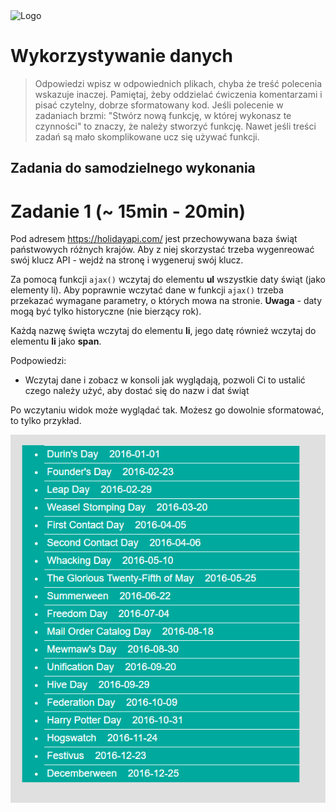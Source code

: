 <img alt="Logo" src="http://coderslab.pl/svg/logo-coderslab.svg" width="400">

# Wykorzystywanie danych

> Odpowiedzi wpisz w odpowiednich plikach, chyba że treść polecenia wskazuje inaczej.
Pamiętaj, żeby oddzielać ćwiczenia komentarzami i pisać czytelny, dobrze sformatowany kod.
Jeśli  polecenie w zadaniach brzmi: "Stwórz nową funkcję, w której wykonasz te czynności" to znaczy, że
należy stworzyć funkcję. Nawet jeśli treści zadań są mało skomplikowane
ucz się używać funkcji.


## Zadania do samodzielnego wykonania

# Zadanie 1 (~ 15min - 20min)

Pod adresem https://holidayapi.com/ jest przechowywana baza świąt państwowych różnych krajów.
Aby z niej skorzystać trzeba wygenreować swój klucz API - wejdź na stronę i wygeneruj swój klucz.


Za pomocą funkcji ```ajax()``` wczytaj do elementu **ul** wszystkie daty świąt (jako elementy li).
Aby poprawnie wczytać dane w funkcji ```ajax()``` trzeba przekazać wymagane parametry,
o których mowa na stronie. **Uwaga** - daty mogą być tylko historyczne (nie bierzący rok).

Każdą nazwę święta wczytaj do elementu **li**, jego datę również wczytaj do elementu **li** jako **span**.

Podpowiedzi:
* Wczytaj dane i zobacz w konsoli jak wyglądają, pozwoli Ci to ustalić czego należy użyć, aby dostać się do nazw i dat świąt


Po wczytaniu widok może wyglądać tak. Możesz go dowolnie sformatować, to tylko przykład.

![Holidays](images/holidays-2016.png)
